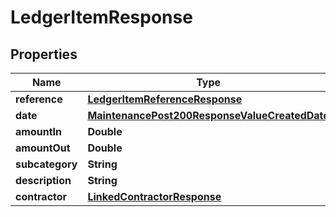 

# LedgerItemResponse


## Properties

| Name | Type | Description | Notes |
|------------ | ------------- | ------------- | -------------|
|**reference** | [**LedgerItemReferenceResponse**](LedgerItemReferenceResponse.md) |  |  [optional] |
|**date** | [**MaintenancePost200ResponseValueCreatedDate**](MaintenancePost200ResponseValueCreatedDate.md) |  |  [optional] |
|**amountIn** | **Double** |  |  [optional] |
|**amountOut** | **Double** |  |  [optional] |
|**subcategory** | **String** |  |  [optional] |
|**description** | **String** |  |  [optional] |
|**contractor** | [**LinkedContractorResponse**](LinkedContractorResponse.md) |  |  [optional] |



